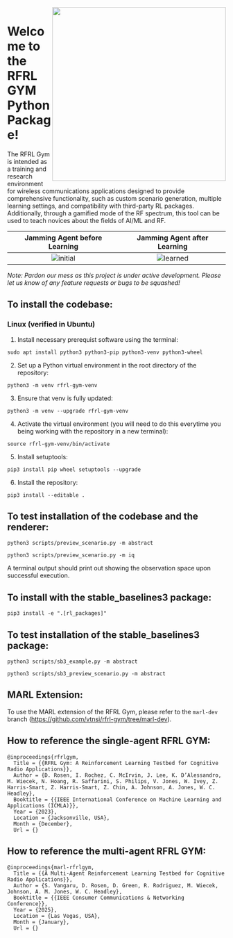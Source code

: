 <img align="right" width="400" src="https://github.com/vtnsiSDD/rfrl-gym/assets/15094176/2da9506f-8a0e-46d2-9d07-c83f0858cc19"> 

# Welcome to the RFRL GYM Python Package!
The RFRL Gym is intended as a training and research environment for wireless communications applications designed to provide comprehensive functionality, such as custom scenario generation, multiple learning settings, and compatibility with third-party RL packages. Additionally, through a gamified mode of the RF spectrum, this tool can be used to teach novices about the fields of AI/ML and RF.

 Jamming Agent before Learning            |  Jamming Agent after Learning
:----------------------------------------:|:-----------------------------:
![initial](https://github.com/vtnsiSDD/rfrl-gym/assets/15094176/aebf248f-b71b-4692-a35f-79091a6e8371) | ![learned](https://github.com/vtnsiSDD/rfrl-gym/assets/15094176/452fefff-0c9d-4d1e-91ac-d722985421ac)

_Note: Pardon our mess as this project is under active development. Please let us know of any feature requests or bugs to be squashed!_

## To install the codebase:

### Linux (verified in Ubuntu)

1. Install necessary prerequist software using the terminal:

`sudo apt install python3 python3-pip python3-venv python3-wheel`

2. Set up a Python virtual environment in the root directory of the repository:

`python3 -m venv rfrl-gym-venv`

3. Ensure that venv is fully updated:

`python3 -m venv --upgrade rfrl-gym-venv`

4. Activate the virtual environment (you will need to do this everytime you being working with the repository in a new terminal):

`source rfrl-gym-venv/bin/activate`

5. Install setuptools:

`pip3 install pip wheel setuptools --upgrade`

6. Install the repository:

`pip3 install --editable .`

## To test installation of the codebase and the renderer:
`python3 scripts/preview_scenario.py -m abstract`

`python3 scripts/preview_scenario.py -m iq`
  
A terminal output should print out showing the observation space upon successful execution. 

## To install with the stable_baselines3 package:
`pip3 install -e ".[rl_packages]"`

## To test installation of the stable_baselines3 package:
`python3 scripts/sb3_example.py -m abstract`

`python3 scripts/sb3_preview_scenario.py -m abstract`

## MARL Extension:
To use the MARL extension of the RFRL Gym, please refer to the `marl-dev` branch (https://github.com/vtnsi/rfrl-gym/tree/marl-dev).

## How to reference the single-agent RFRL GYM:
```
@inproceedings{rfrlgym,
  Title = {{RFRL Gym: A Reinforcement Learning Testbed for Cognitive Radio Applications}},
  Author = {D. Rosen, I. Rochez, C. McIrvin, J. Lee, K. D’Alessandro, M. Wiecek, N. Hoang, R. Saffarini, S. Philips, V. Jones, W. Ivey, Z. Harris-Smart, Z. Harris-Smart, Z. Chin, A. Johnson, A. Jones, W. C. Headley},
  Booktitle = {{IEEE International Conference on Machine Learning and Applications (ICMLA)}},
  Year = {2023},
  Location = {Jacksonville, USA},
  Month = {December},
  Url = {}
```

## How to reference the multi-agent RFRL GYM:
```
@inproceedings{marl-rfrlgym,
  Title = {{A Multi-Agent Reinforcement Learning Testbed for Cognitive Radio Applications}},
  Author = {S. Vangaru, D. Rosen, D. Green, R. Rodriguez, M. Wiecek, Johnson, A. M. Jones, W. C. Headley},
  Booktitle = {{IEEE Consumer Communications & Networking Conference}},
  Year = {2025},
  Location = {Las Vegas, USA},
  Month = {January},
  Url = {}
```
